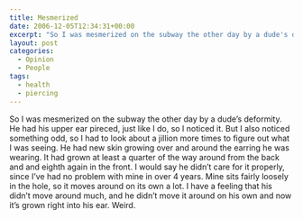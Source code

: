 ```yaml
---
title: Mesmerized
date: 2006-12-05T12:34:31+00:00
excerpt: "So I was mesmerized on the subway the other day by a dude's deformity. He had his upper ear pireced, just like I do,"
layout: post
categories:
  - Opinion
  - People
tags:
  - health
  - piercing
---
```

So I was mesmerized on the subway the other day by a dude&#8217;s deformity. He had his upper ear pireced, just like I do, so I noticed it. But I also noticed something odd, so I had to look about a jillion more times to figure out what I was seeing. He had new skin growing over and around the earring he was wearing. It had grown at least a quarter of the way around from the back and and eighth again in the front. I would say he didn&#8217;t care for it properly, since I&#8217;ve had no problem with mine in over 4 years. Mine sits fairly loosely in the hole, so it moves around on its own a lot. I have a feeling that his didn&#8217;t move around much, and he didn&#8217;t move it around on his own and now it&#8217;s grown right into his ear. Weird.